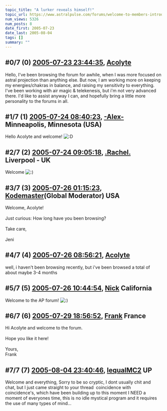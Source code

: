 ```yaml
---
topic_title: "A lurker reveals himself!"
topic_url: https://www.astralpulse.com/forums/welcome-to-members-introductions!/a-lurker-reveals-himself%21
num_views: 5326
num_posts: 8
date_first: 2005-07-23
date_last: 2005-08-04
tags: []
summary: ""
---
```


## \#0/7 (0) [2005-07-23 23:44:35](https://www.astralpulse.com/forums/index.php?msg=171116), [Acolyte](https://www.astralpulse.com/forums/profile/?u=9504)  ##
<section>
Hello, I've been browsing the forum for awhile, when I was more focused on astral projection than anything else. But now, I am working more on keeping my energies/chakras in balance, and raising my sensitivity to everything. I've been working with air magic &amp; telekenesis, but i'm not very advanced there. I'd like to assist anyway I can, and hopefully bring a little more personality to the forums in all.
</section>

## \#1/7 (1) [2005-07-24 08:40:23](https://www.astralpulse.com/forums/index.php?msg=171134), [-Alex-](https://www.astralpulse.com/forums/profile/?u=9420) Minneapolis, Minnesota (USA) ##
<section>
Hello Acolyte and welcome!
<img alt=":D" class="smiley" src="https://www.astralpulse.com/forums/Smileys/fugue/cheesy.png" title="Cheesy"/>
</section>

## \#2/7 (2) [2005-07-24 09:05:18](https://www.astralpulse.com/forums/index.php?msg=171135), [.Rachel.](https://www.astralpulse.com/forums/profile/?u=8982) Liverpool - UK ##
<section>
Welcome
<img alt=":)" class="smiley" src="https://www.astralpulse.com/forums/Smileys/fugue/smiley.png" title="Smiley"/>
</section>

## \#3/7 (3) [2005-07-26 01:15:23](https://www.astralpulse.com/forums/index.php?msg=171275), [Kodemaster](https://www.astralpulse.com/forums/profile/?u=426)(Global Moderator) USA ##
<section>
Welcome, Acolyte!
<br>
<br>
Just curious: How long have you been browsing?
<br>
<br>
Take care,
<br>
<br>
Jeni
</section>

## \#4/7 (4) [2005-07-26 08:56:21](https://www.astralpulse.com/forums/index.php?msg=171296), [Acolyte](https://www.astralpulse.com/forums/profile/?u=9504)  ##
<section>
well, i haven't been browsing recently, but i've been browsed a total of about maybe 3-4 months
</section>

## \#5/7 (5) [2005-07-26 10:44:54](https://www.astralpulse.com/forums/index.php?msg=171300), [Nick](https://www.astralpulse.com/forums/profile/?u=2080) California ##
<section>
Welcome to the AP forum!
<img alt=":)" class="smiley" src="https://www.astralpulse.com/forums/Smileys/fugue/smiley.png" title="Smiley"/>
</section>

## \#6/7 (6) [2005-07-29 18:56:52](https://www.astralpulse.com/forums/index.php?msg=171601), [Frank](https://www.astralpulse.com/forums/profile/?u=359) France ##
<section>
Hi Acolyte and welcome to the forum.
<br>
<br>
Hope you like it here!
<br>
<br>
Yours,
<br>
Frank
</section>

## \#7/7 (7) [2005-08-04 23:40:46](https://www.astralpulse.com/forums/index.php?msg=172153), [IequalMC2](https://www.astralpulse.com/forums/profile/?u=8419) UP ##
<section>
Welcome and everything, Sorry to be so cryptic, I dont usually chit and chat, but I just came straight to your thread  coincidence with coincidence's, which have been building up to this moment I NEED a moment of everyones time, this is no idle mystical program and it requires the use of many types of mind...
</section>